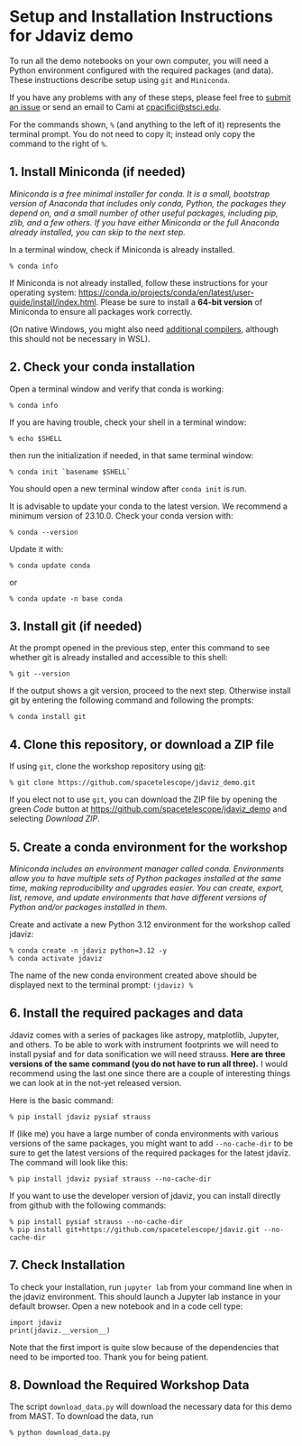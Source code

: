 # Setup and Installation Instructions for Jdaviz demo

To run all the demo notebooks on your own computer, you will need
a Python environment configured with the required packages (and data).
These instructions describe setup using `git` and `Miniconda`.

If you have any problems with any of these steps, please
feel free to [submit an issue](https://github.com/spacetelescope/jdaviz_demo/issues)
or send an email to Cami at cpacifici@stsci.edu.

For the commands shown, `%` (and anything to the left of it) represents
the terminal prompt. You do not need to copy it; instead only copy the
command to the right of `%`.


## 1. Install Miniconda (if needed)

*Miniconda is a free minimal installer for conda. It is a small,
bootstrap version of Anaconda that includes only conda, Python, the
packages they depend on, and a small number of other useful packages,
including pip, zlib, and a few others. If you have either Miniconda or
the full Anaconda already installed, you can skip to the next step.*

In a terminal window, check if Miniconda is already installed.

    % conda info

If Miniconda is not already installed, follow
these instructions for your operating system:
https://conda.io/projects/conda/en/latest/user-guide/install/index.html.
Please be sure to install a **64-bit version** of Miniconda to ensure
all packages work correctly.

(On native Windows, you might also need [additional
compilers](https://github.com/conda/conda-build/wiki/Windows-Compilers),
although this should not be necessary in WSL).


## 2. Check your conda installation

Open a terminal window and verify that conda is working:

    % conda info

If you are having trouble, check your shell in a terminal window:

    % echo $SHELL

then run the initialization if needed, in that same terminal window:

    % conda init `basename $SHELL`

You should open a new terminal window after `conda init` is run.

It is advisable to update your conda to the latest version. We recommend
a minimum version of 23.10.0. Check your conda version with:

    % conda --version

Update it with:

    % conda update conda

or

    % conda update -n base conda


## 3. Install git (if needed)

At the prompt opened in the previous step, enter this command to see
whether git is already installed and accessible to this shell:

    % git --version

If the output shows a git version, proceed to the next step. Otherwise
install git by entering the following command and following the prompts:

    % conda install git


## 4. Clone this repository, or download a ZIP file

If using `git`, clone the workshop repository using
[git](https://help.github.com/articles/set-up-git/):

    % git clone https://github.com/spacetelescope/jdaviz_demo.git

If you elect not to use `git`, you can download
the ZIP file by opening the green *Code* button at
https://github.com/spacetelescope/jdaviz_demo and selecting
*Download ZIP*.


## 5. Create a conda environment for the workshop

*Miniconda includes an environment manager called conda. Environments
allow you to have multiple sets of Python packages installed at the
same time, making reproducibility and upgrades easier. You can create,
export, list, remove, and update environments that have different
versions of Python and/or packages installed in them.*

Create and activate a new Python 3.12 environment for the workshop
called jdaviz:

    % conda create -n jdaviz python=3.12 -y
    % conda activate jdaviz

The name of the new conda environment created above should be displayed next
to the terminal prompt: `(jdaviz) %`


## 6. Install the required packages and data

Jdaviz comes with a series of packages like astropy, matplotlib, Jupyter,
and others.
To be able to work with instrument footprints we will need to install
pysiaf and for data sonification we will need strauss. **Here are three versions
of the same command (you do not have to run all three).** I would recommend using
the last one since there are a couple of interesting things we can look
at in the not-yet released version.

Here is the basic command:

    % pip install jdaviz pysiaf strauss

If (like me) you have a large number of conda environments with various
versions of the same packages, you might want to add `--no-cache-dir`
to be sure to get the latest versions of the required packages for the
latest jdaviz. The command will look like this:

    % pip install jdaviz pysiaf strauss --no-cache-dir

If you want to use the developer version of jdaviz, you can install
directly from github with the following commands:

    % pip install pysiaf strauss --no-cache-dir
    % pip install git+https://github.com/spacetelescope/jdaviz.git --no-cache-dir

## 7. Check Installation

To check your installation, run `jupyter lab` from your command line when
in the jdaviz environment. This should launch a Jupyter lab instance in
your default browser. Open a new notebook and in a code cell type:

    import jdaviz
    print(jdaviz.__version__)

Note that the first import is quite slow because of the dependencies that
need to be imported too. Thank you for being patient.

## 8. Download the Required Workshop Data

The script `download_data.py` will download the necessary data for this
demo from MAST. To download the data, run

    % python download_data.py
